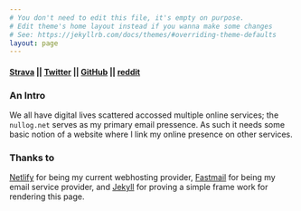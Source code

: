 ```yaml
---
# You don't need to edit this file, it's empty on purpose.
# Edit theme's home layout instead if you wanna make some changes
# See: https://jekyllrb.com/docs/themes/#overriding-theme-defaults
layout: page
---
```

#### [Strava] \|\| [Twitter] \|\| [GitHub] \|\| [reddit]

### An Intro
We all have digital lives scattered accossed multiple online services; the `nullog.net` serves as my primary email pressence. As such it needs some basic notion of a website where I link my online presence on other services.


### Thanks to
[Netlify][webhost] for being my current webhosting provider, 
[Fastmail][email] for being my email service provider, and [Jekyll][gen] for proving a simple frame work for rendering this page.


[strava]: https://strava.com/athletes/2911431
[twitter]: https://twitter.com/mitchejj
[github]: https://github.com/mitchejj
[reddit]: https://reddit.com/u/_mitchejj_

[webhost]: https://netlify.com/
[email]: https://fastmail.com/
[gen]: https://jekyllrb.com/